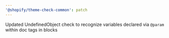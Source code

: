 ```yaml
---
'@shopify/theme-check-common': patch
---
```


Updated UndefinedObject check to recognize variables declared via `@param` within doc tags in blocks
